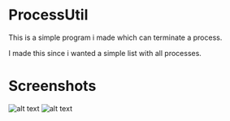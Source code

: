 # ProcessUtil
This is a simple program i made which can terminate a process.

I made this since i wanted a simple list with all processes.

# Screenshots
![alt text](https://i.imgur.com/CuRbhi0.png)
![alt text](https://i.imgur.com/ICPeZZc.png)

